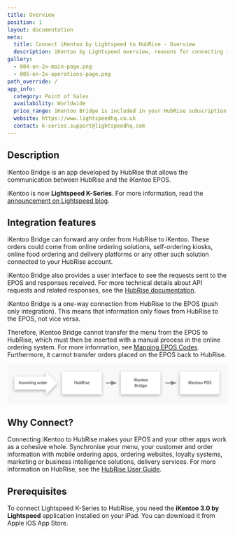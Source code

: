 ```yaml
---
title: Overview
position: 1
layout: documentation
meta:
  title: Connect iKentoo by Lightspeed to HubRise - Overview
  description: iKentoo by Lightspeed overview, reasons for connecting it to HubRise and summary of integrated features. Synchronise data between your EPOS and your apps.
gallery:
  - 004-en-2x-main-page.png
  - 005-en-2x-operations-page.png
path_override: /
app_info:
  category: Point of Sales
  availability: Worldwide
  price_range: iKentoo Bridge is included in your HubRise subscription. Contact Lightspeed to enquire about iKentoo pricing.
  website: https://www.lightspeedhq.co.uk
  contact: k-series.support@lightspeedhq.com
---
```


## Description

iKentoo Bridge is an app developed by HubRise that allows the communication between HubRise and the iKentoo EPOS.

iKentoo is now **Lightspeed K-Series**. For more information, read the [announcement on Lightspeed blog](https://www.lightspeedhq.co.uk/blog/lightspeed-restaurant-k-series/).

## Integration features

iKentoo Bridge can forward any order from HubRise to iKentoo. These orders could come from online ordering solutions, self-ordering kiosks, online food ordering and delivery platforms or any other such solution connected to your HubRise account.

iKentoo Bridge also provides a user interface to see the requests sent to the EPOS and responses received. For more technical details about API requests and related responses, see the [HubRise documentation](/docs/hubrise-logs/).

iKentoo Bridge is a one-way connection from HubRise to the EPOS (push only integration). This means that information only flows from HubRise to the EPOS, not vice versa.

Therefore, iKentoo Bridge cannot transfer the menu from the EPOS to HubRise, which must then be inserted with a manual process in the online ordering system. For more information, see [Mapping EPOS Codes](/apps/ikentoo/mapping-pos-codes). Furthermore, it cannot transfer orders placed on the EPOS back to HubRise.

![Connection Diagram](../images/008-en-2x-connection-diagram.png)

## Why Connect?

Connecting iKentoo to HubRise makes your EPOS and your other apps work as a cohesive whole. Synchronise your menu, your customer and order information with mobile ordering apps, ordering websites, loyalty systems, marketing or business intelligence solutions, delivery services. For more information on HubRise, see the [HubRise User Guide](/docs).

## Prerequisites

To connect Lightspeed K-Series to HubRise, you need the **iKentoo 3.0 by Lightspeed** application installed on your iPad. You can download it from Apple iOS App Store.
